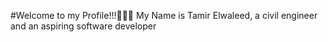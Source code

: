 #Welcome to my Profile!!!👨‍💻👋
My Name is Tamir Elwaleed, a civil engineer and an aspiring software developer